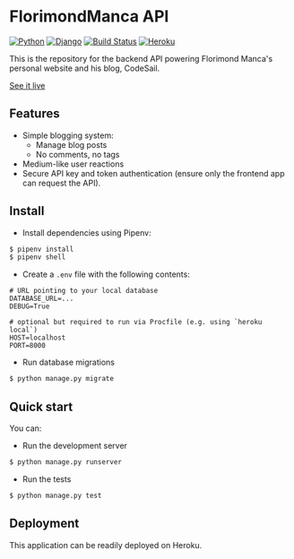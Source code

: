 # FlorimondManca API

[![Python](https://img.shields.io/badge/python-3.7-blue.svg)](https://docs.python.org/3/)
[![Django](https://img.shields.io/badge/django-2.0-blue.svg)](https://www.djangoproject.com)
[![Build Status](https://travis-ci.org/florimondmanca/personal-api.svg?branch=master)](https://travis-ci.org/florimondmanca/personal-api)
[![Heroku](http://heroku-badge.herokuapp.com/?app=florimondmanca-api&style=flat&svg=1)](https://florimondmanca-api.herokuapp.com)

This is the repository for the backend API powering Florimond Manca's personal website and his blog, CodeSail.

[See it live](http://www.florimondmanca.com)

## Features

- Simple blogging system:
  - Manage blog posts
  - No comments, no tags
- Medium-like user reactions
- Secure API key and token authentication (ensure only the frontend app can request the API).

## Install

- Install dependencies using Pipenv:

```bash
$ pipenv install
$ pipenv shell
```

- Create a `.env` file with the following contents:

```text
# URL pointing to your local database
DATABASE_URL=...
DEBUG=True

# optional but required to run via Procfile (e.g. using `heroku local`)
HOST=localhost
PORT=8000
```

- Run database migrations

```bash
$ python manage.py migrate
```

## Quick start

You can:

- Run the development server

```bash
$ python manage.py runserver
```

- Run the tests

```bash
$ python manage.py test
```

## Deployment

This application can be readily deployed on Heroku.
